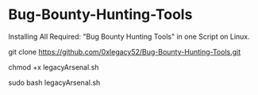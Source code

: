 # Bug-Bounty-Hunting-Tools
Installing All Required: "Bug Bounty Hunting Tools" in one Script on  Linux.

git clone https://github.com/0xlegacy52/Bug-Bounty-Hunting-Tools.git

chmod +x legacyArsenal.sh

sudo bash legacyArsenal.sh
